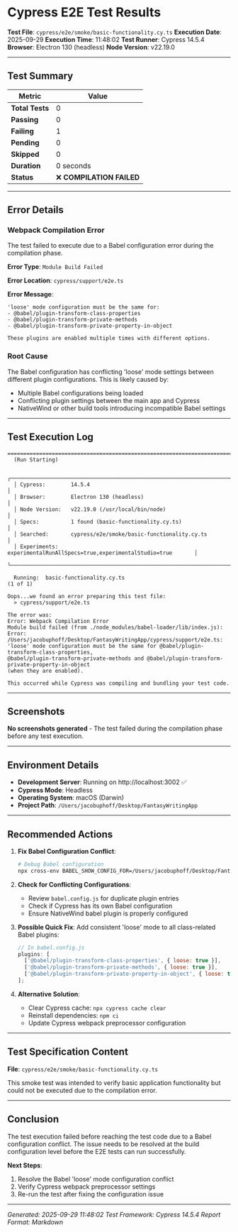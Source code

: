 # Cypress E2E Test Results

**Test File**: `cypress/e2e/smoke/basic-functionality.cy.ts`
**Execution Date**: 2025-09-29
**Execution Time**: 11:48:02
**Test Runner**: Cypress 14.5.4
**Browser**: Electron 130 (headless)
**Node Version**: v22.19.0

---

## Test Summary

| Metric          | Value                     |
| --------------- | ------------------------- |
| **Total Tests** | 0                         |
| **Passing**     | 0                         |
| **Failing**     | 1                         |
| **Pending**     | 0                         |
| **Skipped**     | 0                         |
| **Duration**    | 0 seconds                 |
| **Status**      | ❌ **COMPILATION FAILED** |

---

## Error Details

### Webpack Compilation Error

The test failed to execute due to a Babel configuration error during the compilation phase.

**Error Type**: `Module Build Failed`

**Error Location**: `cypress/support/e2e.ts`

**Error Message**:

```
'loose' mode configuration must be the same for:
- @babel/plugin-transform-class-properties
- @babel/plugin-transform-private-methods
- @babel/plugin-transform-private-property-in-object

These plugins are enabled multiple times with different options.
```

### Root Cause

The Babel configuration has conflicting 'loose' mode settings between different plugin configurations. This is likely caused by:

- Multiple Babel configurations being loaded
- Conflicting plugin settings between the main app and Cypress
- NativeWind or other build tools introducing incompatible Babel settings

---

## Test Execution Log

```
================================================================================
  (Run Starting)

  ┌────────────────────────────────────────────────────────────────────────────┐
  │ Cypress:        14.5.4                                                      │
  │ Browser:        Electron 130 (headless)                                     │
  │ Node Version:   v22.19.0 (/usr/local/bin/node)                              │
  │ Specs:          1 found (basic-functionality.cy.ts)                         │
  │ Searched:       cypress/e2e/smoke/basic-functionality.cy.ts                 │
  │ Experiments:    experimentalRunAllSpecs=true,experimentalStudio=true       │
  └────────────────────────────────────────────────────────────────────────────┘

  Running:  basic-functionality.cy.ts                                   (1 of 1)

Oops...we found an error preparing this test file:
  > cypress/support/e2e.ts

The error was:
Error: Webpack Compilation Error
Module build failed (from ./node_modules/babel-loader/lib/index.js):
Error: /Users/jacobuphoff/Desktop/FantasyWritingApp/cypress/support/e2e.ts:
'loose' mode configuration must be the same for @babel/plugin-transform-class-properties,
@babel/plugin-transform-private-methods and @babel/plugin-transform-private-property-in-object
(when they are enabled).

This occurred while Cypress was compiling and bundling your test code.
```

---

## Screenshots

**No screenshots generated** - The test failed during the compilation phase before any test execution.

---

## Environment Details

- **Development Server**: Running on http://localhost:3002 ✅
- **Cypress Mode**: Headless
- **Operating System**: macOS (Darwin)
- **Project Path**: `/Users/jacobuphoff/Desktop/FantasyWritingApp`

---

## Recommended Actions

1. **Fix Babel Configuration Conflict**:

   ```bash
   # Debug Babel configuration
   npx cross-env BABEL_SHOW_CONFIG_FOR=/Users/jacobuphoff/Desktop/FantasyWritingApp/cypress/support/e2e.ts npx cypress run
   ```

2. **Check for Conflicting Configurations**:

   - Review `babel.config.js` for duplicate plugin entries
   - Check if Cypress has its own Babel configuration
   - Ensure NativeWind babel plugin is properly configured

3. **Possible Quick Fix**:
   Add consistent 'loose' mode to all class-related Babel plugins:

   ```javascript
   // In babel.config.js
   plugins: [
     ['@babel/plugin-transform-class-properties', { loose: true }],
     ['@babel/plugin-transform-private-methods', { loose: true }],
     ['@babel/plugin-transform-private-property-in-object', { loose: true }],
   ];
   ```

4. **Alternative Solution**:
   - Clear Cypress cache: `npx cypress cache clear`
   - Reinstall dependencies: `npm ci`
   - Update Cypress webpack preprocessor configuration

---

## Test Specification Content

**File**: `cypress/e2e/smoke/basic-functionality.cy.ts`

This smoke test was intended to verify basic application functionality but could not be executed due to the compilation error.

---

## Conclusion

The test execution failed before reaching the test code due to a Babel configuration conflict. The issue needs to be resolved at the build configuration level before the E2E tests can run successfully.

**Next Steps**:

1. Resolve the Babel 'loose' mode configuration conflict
2. Verify Cypress webpack preprocessor settings
3. Re-run the test after fixing the configuration issue

---

_Generated: 2025-09-29 11:48:02_
_Test Framework: Cypress 14.5.4_
_Report Format: Markdown_
